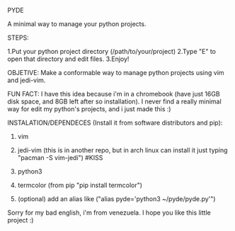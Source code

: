 PYDE

A minimal way to manage your python projects.

STEPS:

1.Put your python project directory (/path/to/your/project)
2.Type "E" to open that directory and edit files.
3.Enjoy!

OBJETIVE: Make a conformable way to manage python projects using vim and jedi-vim. 

FUN FACT: I have this idea because i'm in a chromebook (have just 16GB disk space, and 8GB left after so installation). I never find a really minimal way for edit my python's projects, and i just made this :)

INSTALATION/DEPENDECES (Install it from software distributors and pip):
1. vim
2. jedi-vim (this is in another repo, but in arch linux can install it just typing "pacman -S vim-jedi") #KISS
3. python3
4. termcolor (from pip "pip install termcolor")

5. (optional) add an alias like ("alias pyde='python3 ~/pyde/pyde.py'")

Sorry for my bad english, i'm from venezuela. I hope you like this little project :)
